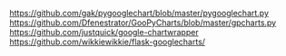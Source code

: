 https://github.com/gak/pygooglechart/blob/master/pygooglechart.py
https://github.com/Dfenestrator/GooPyCharts/blob/master/gpcharts.py
https://github.com/justquick/google-chartwrapper
https://github.com/wikkiewikkie/flask-googlecharts/